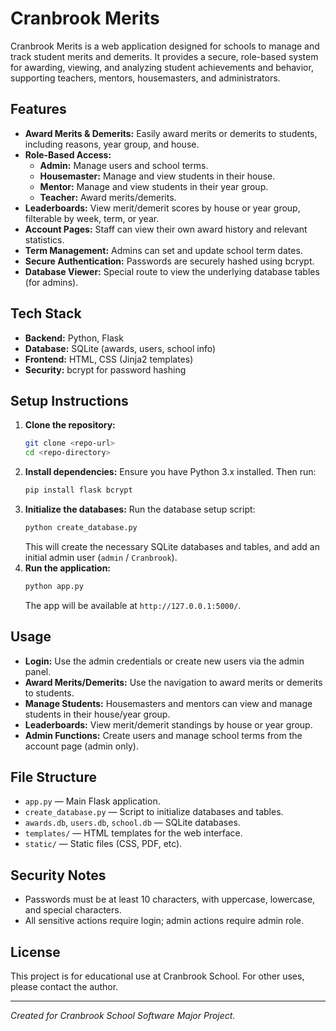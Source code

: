 # Cranbrook Merits

Cranbrook Merits is a web application designed for schools to manage and track student merits and demerits. It provides a secure, role-based system for awarding, viewing, and analyzing student achievements and behavior, supporting teachers, mentors, housemasters, and administrators.

## Features

- **Award Merits & Demerits:** Easily award merits or demerits to students, including reasons, year group, and house.
- **Role-Based Access:**
  - **Admin:** Manage users and school terms.
  - **Housemaster:** Manage and view students in their house.
  - **Mentor:** Manage and view students in their year group.
  - **Teacher:** Award merits/demerits.
- **Leaderboards:** View merit/demerit scores by house or year group, filterable by week, term, or year.
- **Account Pages:** Staff can view their own award history and relevant statistics.
- **Term Management:** Admins can set and update school term dates.
- **Secure Authentication:** Passwords are securely hashed using bcrypt.
- **Database Viewer:** Special route to view the underlying database tables (for admins).

## Tech Stack

- **Backend:** Python, Flask
- **Database:** SQLite (awards, users, school info)
- **Frontend:** HTML, CSS (Jinja2 templates)
- **Security:** bcrypt for password hashing

## Setup Instructions

1. **Clone the repository:**
   ```bash
   git clone <repo-url>
   cd <repo-directory>
   ```
2. **Install dependencies:**
   Ensure you have Python 3.x installed. Then run:
   ```bash
   pip install flask bcrypt
   ```
3. **Initialize the databases:**
   Run the database setup script:
   ```bash
   python create_database.py
   ```
   This will create the necessary SQLite databases and tables, and add an initial admin user (`admin` / `Cranbrook`).
4. **Run the application:**
   ```bash
   python app.py
   ```
   The app will be available at `http://127.0.0.1:5000/`.

## Usage

- **Login:** Use the admin credentials or create new users via the admin panel.
- **Award Merits/Demerits:** Use the navigation to award merits or demerits to students.
- **Manage Students:** Housemasters and mentors can view and manage students in their house/year group.
- **Leaderboards:** View merit/demerit standings by house or year group.
- **Admin Functions:** Create users and manage school terms from the account page (admin only).

## File Structure

- `app.py` — Main Flask application.
- `create_database.py` — Script to initialize databases and tables.
- `awards.db`, `users.db`, `school.db` — SQLite databases.
- `templates/` — HTML templates for the web interface.
- `static/` — Static files (CSS, PDF, etc).

## Security Notes
- Passwords must be at least 10 characters, with uppercase, lowercase, and special characters.
- All sensitive actions require login; admin actions require admin role.

## License

This project is for educational use at Cranbrook School. For other uses, please contact the author.

---

*Created for Cranbrook School Software Major Project.* 